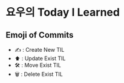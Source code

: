 # 요우의 Today I Learned

## Emoji of Commits

- ✍️ : Create New TIL
- ⬆️ : Update Exist TIL
- 🛠️ : Move Exist TIL
- 🗑️ : Delete Exist TIL
